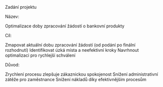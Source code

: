 Zadání projektu
   
Název:

Optimalizace doby zpracování žádostí o bankovní produkty

Cíl:

Zmapovat aktuální dobu zpracování žádostí (od podání po finální rozhodnutí)
Identifikovat úzká místa a neefektivní kroky
Navrhnout optimalizaci pro rychlejší schválení


Důvod:

Zrychlení procesu zlepšuje zákaznickou spokojenost
Snížení administrativní zátěže pro zaměstnance
Snížení nákladů díky efektivnějším procesům
